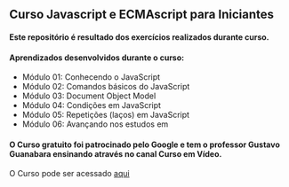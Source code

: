 ## Curso Javascript e ECMAscript para Iniciantes

#### Este repositório é resultado dos exercícios realizados durante curso.

#### Aprendizados desenvolvidos durante o curso:

* Módulo 01: Conhecendo o JavaScript
* Módulo 02: Comandos básicos do JavaScript
* Módulo 03: Document Object Model
* Módulo 04: Condições em JavaScript
* Módulo 05: Repetições (laços) em JavaScript
* Módulo 06: Avançando nos estudos em 

#### O Curso gratuito foi patrocinado pelo Google e tem o professor Gustavo Guanabara ensinando através no canal Curso em Vídeo.

O Curso pode ser acessado [aqui](https://www.youtube.com/watch?v=1-w1RfGIov4&list=PLHz_AreHm4dlsK3Nr9GVvXCbpQyHQl1o1)

